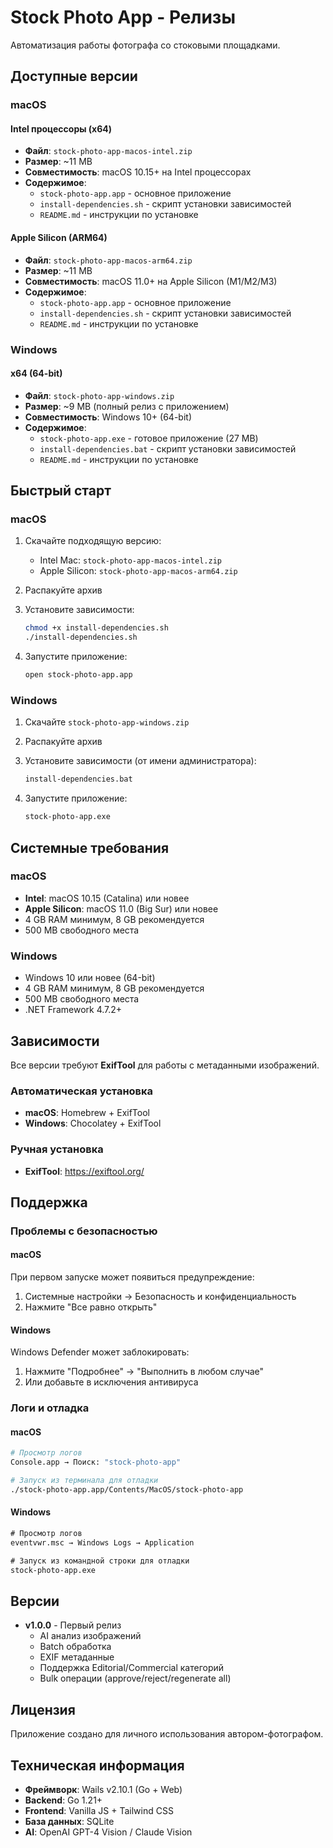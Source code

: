 # Stock Photo App - Релизы

Автоматизация работы фотографа со стоковыми площадками.

## Доступные версии

### macOS

#### Intel процессоры (x64)
- **Файл**: `stock-photo-app-macos-intel.zip`
- **Размер**: ~11 MB
- **Совместимость**: macOS 10.15+ на Intel процессорах
- **Содержимое**: 
  - `stock-photo-app.app` - основное приложение
  - `install-dependencies.sh` - скрипт установки зависимостей
  - `README.md` - инструкции по установке

#### Apple Silicon (ARM64)
- **Файл**: `stock-photo-app-macos-arm64.zip`
- **Размер**: ~11 MB
- **Совместимость**: macOS 11.0+ на Apple Silicon (M1/M2/M3)
- **Содержимое**: 
  - `stock-photo-app.app` - основное приложение
  - `install-dependencies.sh` - скрипт установки зависимостей
  - `README.md` - инструкции по установке

### Windows

#### x64 (64-bit)
- **Файл**: `stock-photo-app-windows.zip`
- **Размер**: ~9 MB (полный релиз с приложением)
- **Совместимость**: Windows 10+ (64-bit)
- **Содержимое**: 
  - `stock-photo-app.exe` - готовое приложение (27 MB)
  - `install-dependencies.bat` - скрипт установки зависимостей
  - `README.md` - инструкции по установке

## Быстрый старт

### macOS

1. Скачайте подходящую версию:
   - Intel Mac: `stock-photo-app-macos-intel.zip`
   - Apple Silicon: `stock-photo-app-macos-arm64.zip`

2. Распакуйте архив

3. Установите зависимости:
   ```bash
   chmod +x install-dependencies.sh
   ./install-dependencies.sh
   ```

4. Запустите приложение:
   ```bash
   open stock-photo-app.app
   ```

### Windows

1. Скачайте `stock-photo-app-windows.zip`

2. Распакуйте архив

3. Установите зависимости (от имени администратора):
   ```cmd
   install-dependencies.bat
   ```

4. Запустите приложение:
   ```cmd
   stock-photo-app.exe
   ```

## Системные требования

### macOS
- **Intel**: macOS 10.15 (Catalina) или новее
- **Apple Silicon**: macOS 11.0 (Big Sur) или новее
- 4 GB RAM минимум, 8 GB рекомендуется
- 500 MB свободного места

### Windows
- Windows 10 или новее (64-bit)
- 4 GB RAM минимум, 8 GB рекомендуется
- 500 MB свободного места
- .NET Framework 4.7.2+

## Зависимости

Все версии требуют **ExifTool** для работы с метаданными изображений.

### Автоматическая установка
- **macOS**: Homebrew + ExifTool
- **Windows**: Chocolatey + ExifTool

### Ручная установка
- **ExifTool**: https://exiftool.org/

## Поддержка

### Проблемы с безопасностью

#### macOS
При первом запуске может появиться предупреждение:
1. Системные настройки → Безопасность и конфиденциальность
2. Нажмите "Все равно открыть"

#### Windows
Windows Defender может заблокировать:
1. Нажмите "Подробнее" → "Выполнить в любом случае"
2. Или добавьте в исключения антивируса

### Логи и отладка

#### macOS
```bash
# Просмотр логов
Console.app → Поиск: "stock-photo-app"

# Запуск из терминала для отладки
./stock-photo-app.app/Contents/MacOS/stock-photo-app
```

#### Windows
```cmd
# Просмотр логов
eventvwr.msc → Windows Logs → Application

# Запуск из командной строки для отладки
stock-photo-app.exe
```

## Версии

- **v1.0.0** - Первый релиз
  - AI анализ изображений
  - Batch обработка
  - EXIF метаданные
  - Поддержка Editorial/Commercial категорий
  - Bulk операции (approve/reject/regenerate all)

## Лицензия

Приложение создано для личного использования автором-фотографом.

## Техническая информация

- **Фреймворк**: Wails v2.10.1 (Go + Web)
- **Backend**: Go 1.21+
- **Frontend**: Vanilla JS + Tailwind CSS
- **База данных**: SQLite
- **AI**: OpenAI GPT-4 Vision / Claude Vision 